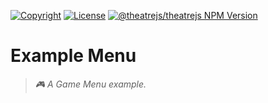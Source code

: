 [![Copyright](https://img.shields.io/badge/©-deformhead-white.svg)](https://github.com/deformhead) [![License](https://img.shields.io/badge/license-MIT-blue.svg)](./LICENSE) [![@theatrejs/theatrejs NPM Version](https://img.shields.io/badge/@theatrejs/theatrejs-v1.1.0-blue)](https://www.npmjs.com/package/@theatrejs/theatrejs/v/1.1.0)

# Example Menu

> *🎮 A Game Menu example.*
